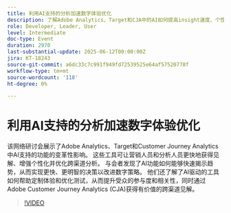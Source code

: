 ```yaml
---
title: 利用AI支持的分析加速数字体验优化
description: 了解Adobe Analytics、Target和CJA中的AI如何提高insight速度、个性化和跨渠道优化，从而做出更智能、更快的营销决策。
role: Developer, Leader, User
level: Intermediate
doc-type: Event
duration: 2970
last-substantial-update: 2025-06-12T00:00:00Z
jira: KT-18243
source-git-commit: a6dc33c7c991f949fd72539525e64af57520778f
workflow-type: tm+mt
source-wordcount: '118'
ht-degree: 0%

---
```



# 利用AI支持的分析加速数字体验优化

该网络研讨会展示了Adobe Analytics、Target和Customer Journey Analytics中AI支持的功能的变革性影响。 这些工具可让营销人员和分析人员更快地获得见解、增强个性化并优化跨渠道分析。 与会者发现了AI功能如何能够快速揭示趋势，从而实现更快、更明智的决策以改进数字策略。 他们还了解了AI驱动的工具如何帮助定制体验和优化测试，从而提升受众的参与度和相关性，同时通过Adobe Customer Journey Analytics (CJA)获得有价值的跨渠道见解。

>[!VIDEO](https://video.tv.adobe.com/v/3463354/?learn=on&enablevpops)
